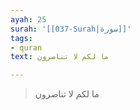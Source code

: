 ```yaml
---
ayah: 25
surah: '[[037-Surah|سورة]]'
tags:
- quran
text: ما لكم لا تناصرون

---
```

> ما لكم لا تناصرون
